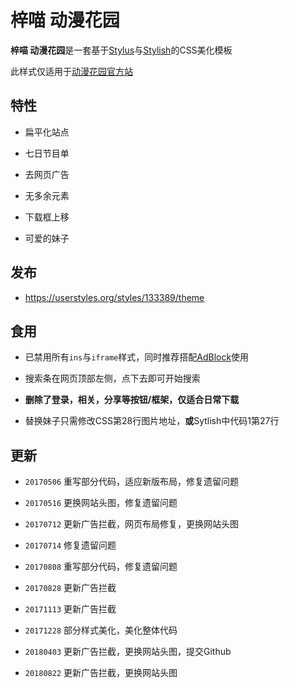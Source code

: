 # 梓喵 动漫花园

**梓喵 动漫花园**是一套基于[Stylus](https://github.com/stylus/stylus)与[Stylish](https://github.com/stylish-userstyles/stylish)的CSS美化模板

此样式仅适用于[动漫花园官方站](https://share.dmhy.org/)

## 特性

* 扁平化站点

* 七日节目单

* 去网页广告

* 无多余元素

* 下载框上移

* 可爱的妹子

## 发布

* https://userstyles.org/styles/133389/theme

## 食用

* 已禁用所有`ins`与`iframe`样式，同时推荐搭配[AdBlock](https://chrome.google.com/webstore/detail/adblock/gighmmpiobklfepjocnamgkkbiglidom)使用

* 搜索条在网页顶部左侧，点下去即可开始搜索

* **删除了登录，相关，分享等按钮/框架，仅适合日常下载**

* 替换妹子只需修改CSS第28行图片地址，**或**Sytlish中代码1第27行

## 更新

* `20170506` 重写部分代码，适应新版布局，修复遗留问题

* `20170516` 更换网站头图，修复遗留问题

* `20170712` 更新广告拦截，网页布局修复，更换网站头图

* `20170714` 修复遗留问题

* `20170808` 重写部分代码，修复遗留问题

* `20170828` 更新广告拦截

* `20171113` 更新广告拦截

* `20171228` 部分样式美化，美化整体代码

* `20180403` 更新广告拦截，更换网站头图，提交Github

* `20180822` 更新广告拦截，更换网站头图
